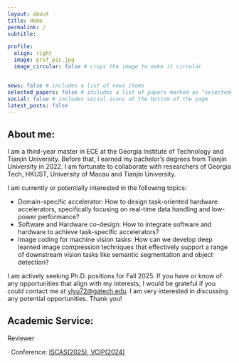 ```yaml
---
layout: about
title: Home
permalink: /
subtitle: 

profile:
  align: right
  image: prof_pic.jpg
  image_circular: false # crops the image to make it circular


news: false # includes a list of news items
selected_papers: false # includes a list of papers marked as "selected={true}"
social: false # includes social icons at the bottom of the page
latest_posts: false
---
```



## About me: 


I am a third-year master in ECE at the Georgia Institute of Technology and Tianjin University. Before that, I earned my bachelor’s degrees from Tianjin University in 2022. I am fortunate to collaborate with researchers of Georgia Tech, HKUST, University of Macau and Tianjin University. 




I am currently or potentially interested in the following topics:

* Domain-specific accelerator: How to design task-oriented hardware accelerators, specifically focusing on real-time data handling and low-power performance?
* Software and Hardware co-design: How to integrate software and hardware to achieve task-specific accelerators?
* Image coding for machine vision tasks: How can we develop deep learned image compression techniques that effectively support a range of downstream vision tasks like semantic segmentation and object detection?

I am actively seeking Ph.D. positions for Fall 2025. If you have or know of any opportunities that align with my interests, I would be grateful if you could contact me at ylyu72@gatech.edu. I am very interested in discussing any potential opportunities. Thank you!


## Academic Service:

Reviewer

· Conference: [ISCAS(2025)](https://2025.ieee-iscas.org/),[ VCIP(2024)](https://www.vcip2024.org/)
